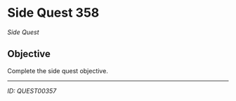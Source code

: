 # Side Quest 358

*Side Quest*

## Objective
Complete the side quest objective.

---
*ID: QUEST00357*